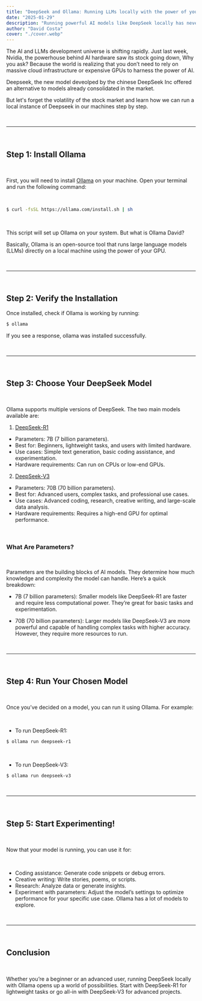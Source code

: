 ```yaml
---
title: "DeepSeek and Ollama: Running LLMs locally with the power of your GPU"
date: "2025-01-29"
description: "Running powerful AI models like DeepSeek locally has never been easier, thanks to Ollama. Whether you're a developer, researcher, or AI enthusiast, this guide will guide you through the steps to get started and help you choose the right DeepSeek model for your needs."
author: "David Costa"
cover: "./cover.webp"
---
```


The AI and LLMs development universe is shifting rapidly. Just last week, Nvidia, the powerhouse behind AI hardware saw its stock going down, Why you ask? Because the world is realizing that you don’t need to rely on massive cloud infrastructure or expensive GPUs to harness the power of AI.

Deepseek, the new model deveolped by the chinese DeepSeek
Inc offered an alternative to models already consolidated in the market.

But let's forget the volatility of the stock market and learn how we can run a local instance of Deepseek in our machines step by step.

<br/>

--- 

<br/>

## Step 1: Install Ollama
<br/>

First, you will need to install [Ollama](https://ollama.com/download) on your machine. Open your terminal and run the following command:

<br/>

```bash
$ curl -fsSL https://ollama.com/install.sh | sh
```

<br/>

This script will set up Ollama on your system. But what is Ollama David?

Basically, Ollama is an open-source tool that runs large language models (LLMs) directly on a local machine using the power of your GPU.

<br/>

--- 

<br/>

## Step 2: Verify the Installation

Once installed, check if Ollama is working by running:
```bash
$ ollama
```

If you see a response, ollama was installed successfully.

<br/>

---

<br/>

## Step 3: Choose Your DeepSeek Model

<br/>

Ollama supports multiple versions of DeepSeek. The two main models available are:

1. [DeepSeek-R1](https://ollama.com/library/deepseek-r1)
 - Parameters: 7B (7 billion parameters).
 - Best for: Beginners, lightweight tasks, and users with limited hardware.
 - Use cases: Simple text generation, basic coding assistance, and experimentation.
 - Hardware requirements: Can run on CPUs or low-end GPUs.

2. [DeepSeek-V3](https://ollama.com/library/deepseek-v3)
 - Parameters: 70B (70 billion parameters).
 - Best for: Advanced users, complex tasks, and professional use cases.
 - Use cases: Advanced coding, research, creative writing, and large-scale data analysis.
 - Hardware requirements: Requires a high-end GPU for optimal performance.

<br/>

### What Are Parameters?

<br/>

Parameters are the building blocks of AI models. They determine how much knowledge and complexity the model can handle. Here’s a quick breakdown:

- 7B (7 billion parameters): Smaller models like DeepSeek-R1 are faster and require less computational power. They’re great for basic tasks and experimentation.

- 70B (70 billion parameters): Larger models like DeepSeek-V3 are more powerful and capable of handling complex tasks with higher accuracy. However, they require more resources to run.

<br/>

---

<br/>

## Step 4: Run Your Chosen Model

<br/>

Once you’ve decided on a model, you can run it using Ollama. For example:

<br/>

- To run DeepSeek-R1:
```bash
$ ollama run deepseek-r1
```

<br/>

- To run DeepSeek-V3:
```bash 
$ ollama run deepseek-v3
```

<br/>

---

<br/>

## Step 5: Start Experimenting!

<br/>

Now that your model is running, you can use it for:

<br/>

- Coding assistance: Generate code snippets or debug errors.
- Creative writing: Write stories, poems, or scripts.
- Research: Analyze data or generate insights.
- Experiment with parameters: Adjust the model’s settings to optimize performance for your specific use case. Ollama has a lot of models to explore.

<br/>

--- 

<br/>

## Conclusion

<br/>

Whether you’re a beginner or an advanced user, running DeepSeek locally with Ollama opens up a world of possibilities. Start with DeepSeek-R1 for lightweight tasks or go all-in with DeepSeek-V3 for advanced projects.
